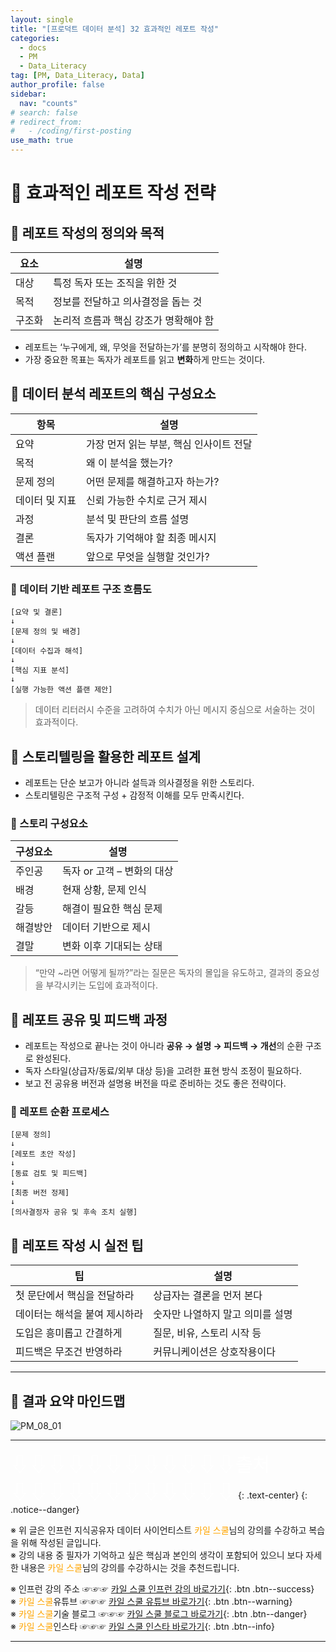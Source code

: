 ```yaml
---
layout: single
title: "[프로덕트 데이터 분석] 32 효과적인 레포트 작성"
categories:
  - docs
  - PM
  - Data_Literacy
tag: [PM, Data_Literacy, Data]
author_profile: false
sidebar:
  nav: "counts"
# search: false
# redirect_from:
#   - /coding/first-posting
use_math: true
---
```


# 👑 효과적인 레포트 작성 전략

## 🍳 레포트 작성의 정의와 목적

| 요소   | 설명                                  |
| ------ | ------------------------------------- |
| 대상   | 특정 독자 또는 조직을 위한 것         |
| 목적   | 정보를 전달하고 의사결정을 돕는 것    |
| 구조화 | 논리적 흐름과 핵심 강조가 명확해야 함 |

- 레포트는 ‘누구에게, 왜, 무엇을 전달하는가’를 분명히 정의하고 시작해야 한다.
- 가장 중요한 목표는 독자가 레포트를 읽고 **변화**하게 만드는 것이다.

## 🍳 데이터 분석 레포트의 핵심 구성요소

| 항목           | 설명                                    |
| -------------- | --------------------------------------- |
| 요약           | 가장 먼저 읽는 부분, 핵심 인사이트 전달 |
| 목적           | 왜 이 분석을 했는가?                    |
| 문제 정의      | 어떤 문제를 해결하고자 하는가?          |
| 데이터 및 지표 | 신뢰 가능한 수치로 근거 제시            |
| 과정           | 분석 및 판단의 흐름 설명                |
| 결론           | 독자가 기억해야 할 최종 메시지          |
| 액션 플랜      | 앞으로 무엇을 실행할 것인가?            |

### 🫚 데이터 기반 레포트 구조 흐름도

```plaintext
[요약 및 결론]
↓
[문제 정의 및 배경]
↓
[데이터 수집과 해석]
↓
[핵심 지표 분석]
↓
[실행 가능한 액션 플랜 제안]
```

> 데이터 리터러시 수준을 고려하여 수치가 아닌 메시지 중심으로 서술하는 것이 효과적이다.

## 🍳 스토리텔링을 활용한 레포트 설계

- 레포트는 단순 보고가 아니라 설득과 의사결정을 위한 스토리다.
- 스토리텔링은 구조적 구성 + 감정적 이해를 모두 만족시킨다.

### 🫚 스토리 구성요소

| 구성요소 | 설명                       |
| -------- | -------------------------- |
| 주인공   | 독자 or 고객 – 변화의 대상 |
| 배경     | 현재 상황, 문제 인식       |
| 갈등     | 해결이 필요한 핵심 문제    |
| 해결방안 | 데이터 기반으로 제시       |
| 결말     | 변화 이후 기대되는 상태    |

> “만약 ~라면 어떻게 될까?”라는 질문은 독자의 몰입을 유도하고, 결과의 중요성을 부각시키는 도입에 효과적이다.

## 🍳 레포트 공유 및 피드백 과정

- 레포트는 작성으로 끝나는 것이 아니라 **공유 → 설명 → 피드백 → 개선**의 순환 구조로 완성된다.
- 독자 스타일(상급자/동료/외부 대상 등)을 고려한 표현 방식 조정이 필요하다.
- 보고 전 공유용 버전과 설명용 버전을 따로 준비하는 것도 좋은 전략이다.

### 🫚 레포트 순환 프로세스

```plaintext
[문제 정의]
↓
[레포트 초안 작성]
↓
[동료 검토 및 피드백]
↓
[최종 버전 정제]
↓
[의사결정자 공유 및 후속 조치 실행]
```

## 🍳 레포트 작성 시 실전 팁

| 팁                            | 설명                             |
| ----------------------------- | -------------------------------- |
| 첫 문단에서 핵심을 전달하라   | 상급자는 결론을 먼저 본다        |
| 데이터는 해석을 붙여 제시하라 | 숫자만 나열하지 말고 의미를 설명 |
| 도입은 흥미롭고 간결하게      | 질문, 비유, 스토리 시작 등       |
| 피드백은 무조건 반영하라      | 커뮤니케이션은 상호작용이다      |

---

## 🍳 결과 요약 마인드맵

![PM_08_01]({{site.url}}/images/2025-03-25-PM/08_01.png)

---

<a style="font-size:30px; color: white;">⇩⇩⇩⇩⇩⇩⇩⇩⇩⇩⇩⇩출처⇩⇩⇩⇩⇩⇩⇩⇩⇩⇩⇩⇩</a>
{: .text-center}
{: .notice--danger}

※ 위 글은 인프런 지식공유자 데이터 사이언티스트 <a style="color: orange;">카일 스쿨</a>님의 강의를 수강하고 복습을 위해 작성된 글입니다.<br>
※ 강의 내용 중 필자가 기억하고 싶은 핵심과 본인의 생각이 포함되어 있으니 보다 자세한 내용은 <a style="color: orange;">카일 스쿨</a>님의 강의를 수강하시는 것을 추천드립니다. <br>

※ 인프런 강의 주소 ☞☞☞ [카일 스쿨 인프런 강의 바로가기](https://www.inflearn.com/course/pm-%EB%8D%B0%EC%9D%B4%ED%84%B0-%EB%A6%AC%ED%84%B0%EB%9F%AC%EC%8B%9C){: .btn .btn--success}<br>
※ <a style="color: orange;">카일 스쿨</a>유튜브 ☞☞☞ [카일 스쿨 유튜브 바로가기](https://www.youtube.com/c/kyleschool){: .btn .btn--warning}<br>
※ <a style="color: orange;">카일 스쿨</a>기술 블로그 ☞☞☞ [카일 스쿨 블로그 바로가기](https://zzsza.github.io/){: .btn .btn--danger}<br>
※ <a style="color: orange;">카일 스쿨</a>인스타 ☞☞☞ [카일 스쿨 인스타 바로가기](https://www.instagram.com/data.scientist/){: .btn .btn--info}

---

